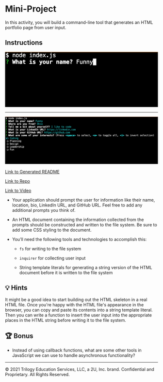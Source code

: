 # Mini-Project

In this activity, you will build a command-line tool that generates an HTML portfolio page from user input.

## Instructions

![Screenshot 1](./thumb-1.png)

---

![Screenshot 2](./thumb-2.png)

[Link to Generated README](https://github.com/antcoop/video-record-demo/blob/main/home.html)

[Link to Repo](https://github.com/antcoop/video-record-demo)

[Link to Video](https://drive.google.com/file/d/1wG2ePnndOAqibIxS_nkWMz-uWTbbvuWj/view?usp=sharing)

* Your application should prompt the user for information like their name, location, bio, LinkedIn URL, and GitHub URL. Feel free to add any additional prompts you think of.

* An HTML document containing the information collected from the prompts should be constructed and written to the file system. Be sure to add some CSS styling to the document.

* You’ll need the following tools and technologies to accomplish this:

  * `fs` for writing to the file system

  * `inquirer` for collecting user input

  * String template literals for generating a string version of the HTML document before it is written to the file system

## 💡 Hints

It might be a good idea to start building out the HTML skeleton in a real HTML file. Once you're happy with the HTML file's appearance in the browser, you can copy and paste its contents into a string template literal. Then you can write a function to insert the user input into the appropriate places in the HTML string before writing it to the file system.

## 🏆 Bonus

* Instead of using callback functions, what are some other tools in JavaScript we can use to handle asynchronous functionality?

---

© 2021 Trilogy Education Services, LLC, a 2U, Inc. brand. Confidential and Proprietary. All Rights Reserved.
